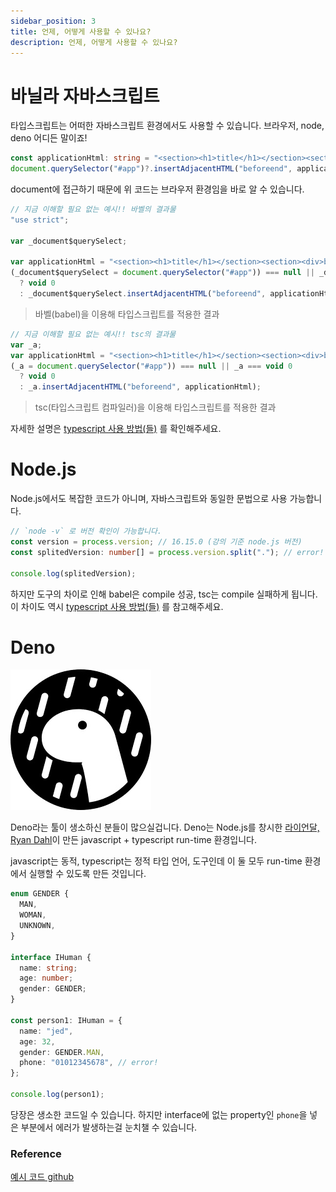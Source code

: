 ```yaml
---
sidebar_position: 3
title: 언제, 어떻게 사용할 수 있나요?
description: 언제, 어떻게 사용할 수 있나요?
---
```


<head>
  <meta name="title" content="타입스크립트란? | 기초부터 시작하는 타입스크립트" data-rh="true" />
  <meta name="description" content="언제, 어떻게 사용할 수 있나요?" data-rh="true" />
  <meta property="og:title" content="타입스크립트란? | 기초부터 시작하는 타입스크립트" data-rh="true" />
  <meta property="og:description" content="언제, 어떻게 사용할 수 있나요?" data-rh="true" />
</head>

# 바닐라 자바스크립트

타입스크립트는 어떠한 자바스크립트 환경에서도 사용할 수 있습니다. 브라우저, node, deno 어디든 말이죠!

```ts
const applicationHtml: string = "<section><h1>title</h1></section><section><div>body</div></section>";
document.querySelector("#app")?.insertAdjacentHTML("beforeend", applicationHtml);
```

document에 접근하기 때문에 위 코드는 브라우저 환경임을 바로 알 수 있습니다.

```js
// 지금 이해할 필요 없는 예시!! 바벨의 결과물
"use strict";

var _document$querySelect;

var applicationHtml = "<section><h1>title</h1></section><section><div>body</div></section>";
(_document$querySelect = document.querySelector("#app")) === null || _document$querySelect === void 0
  ? void 0
  : _document$querySelect.insertAdjacentHTML("beforeend", applicationHtml);
```

> 바벨(babel)을 이용해 타입스크립트를 적용한 결과

```js
// 지금 이해할 필요 없는 예시!! tsc의 결과물
var _a;
var applicationHtml = "<section><h1>title</h1></section><section><div>body</div></section>";
(_a = document.querySelector("#app")) === null || _a === void 0
  ? void 0
  : _a.insertAdjacentHTML("beforeend", applicationHtml);
```

> tsc(타입스크립트 컴파일러)을 이용해 타입스크립트를 적용한 결과

자세한 설명은 [typescript 사용 방법(들)](https://jicjjang.github.io/typescript-basic/docs/start/typescript-usage) 를 확인해주세요.

# Node.js

Node.js에서도 복잡한 코드가 아니며, 자바스크립트와 동일한 문법으로 사용 가능합니다.

```ts
// `node -v` 로 버전 확인이 가능합니다.
const version = process.version; // 16.15.0 (강의 기준 node.js 버전)
const splitedVersion: number[] = process.version.split("."); // error! .split()의 결과는 string array

console.log(splitedVersion);
```

하지만 도구의 차이로 인해 babel은 compile 성공, tsc는 compile 실패하게 됩니다.
이 차이도 역시 [typescript 사용 방법(들)](https://jicjjang.github.io/typescript-basic/docs/start/typescript-usage) 를 참고해주세요.

# Deno

![deno](/img/why-typescript/how-when-use-typescript/deno.jpg)

Deno라는 툴이 생소하신 분들이 많으실겁니다.
Deno는 Node.js를 창시한 [라이언달, Ryan Dahl](https://ko.wikipedia.org/wiki/%EB%9D%BC%EC%9D%B4%EC%96%B8_%EB%8B%AC)이
만든 javascript + typescript run-time 환경입니다.

javascript는 동적, typescript는 정적 타입 언어, 도구인데 이 둘 모두 run-time 환경에서 실행할 수 있도록 만든 것입니다.

```ts
enum GENDER {
  MAN,
  WOMAN,
  UNKNOWN,
}

interface IHuman {
  name: string;
  age: number;
  gender: GENDER;
}

const person1: IHuman = {
  name: "jed",
  age: 32,
  gender: GENDER.MAN,
  phone: "01012345678", // error!
};

console.log(person1);
```

당장은 생소한 코드일 수 있습니다. 하지만 interface에 없는 property인 `phone`을 넣은 부분에서 에러가 발생하는걸 눈치챌 수 있습니다.

### Reference

[예시 코드 github](https://github.com/jicjjang/typescript-basic-code/tree/why-typescript/how-when-use-typescript)
